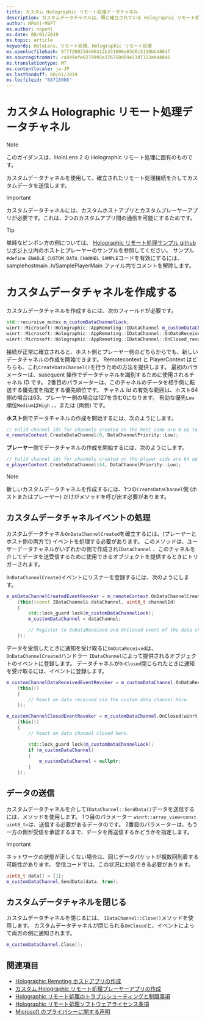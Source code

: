 ```yaml
---
title: カスタム Holographic リモート処理データチャネル
description: カスタムデータチャネルは、既に確立されている Holographic リモート処理接続を介してユーザーデータを送信するために使用できます。
author: NPohl-MSFT
ms.author: nopohl
ms.date: 08/01/2019
ms.topic: article
keywords: HoloLens、リモート処理、Holographic リモート処理
ms.openlocfilehash: 9f7f20023d496412b331606e03d0c5110bb4864f
ms.sourcegitcommit: ca949efe0279995a376750d89e23d7123eb44846
ms.translationtype: MT
ms.contentlocale: ja-JP
ms.lasthandoff: 08/01/2019
ms.locfileid: "68718086"
---
```

# <a name="custom-holographic-remoting-data-channels"></a>カスタム Holographic リモート処理データチャネル

>[!NOTE]
>このガイダンスは、HoloLens 2 の Holographic リモート処理に固有のものです。

カスタムデータチャネルを使用して、確立されたリモート処理接続を介してカスタムデータを送信します。

>[!IMPORTANT]
>カスタムデータチャネルには、カスタムホストアプリとカスタムプレーヤーアプリが必要です。これは、2つのカスタムアプリ間の通信を可能にするためです。

>[!TIP]
>単純なピンポン方の例については、 [Holographic リモート処理サンプル github リポジトリ](https://github.com/microsoft/MixedReality-HolographicRemoting-Samples)内のホストとプレーヤーのサンプルを参照してください。 サンプル```#define ENABLE_CUSTOM_DATA_CHANNEL_SAMPLE```コードを有効にするには、samplehostmain .h/SamplePlayerMain ファイル内でコメントを解除します。


# <a name="create-a-custom-data-channel"></a>カスタムデータチャネルを作成する


カスタムデータチャネルを作成するには、次のフィールドが必要です。
```cpp
std::recursive_mutex m_customDataChannelLock;
winrt::Microsoft::Holographic::AppRemoting::IDataChannel m_customDataChannel = nullptr;
winrt::Microsoft::Holographic::AppRemoting::IDataChannel::OnDataReceived_revoker m_customChannelDataReceivedEventRevoker;
winrt::Microsoft::Holographic::AppRemoting::IDataChannel::OnClosed_revoker m_customChannelClosedEventRevoker;
```

接続が正常に確立されると、ホスト側とプレーヤー側のどちらからでも、新しいデータチャネルの作成を開始できます。 Remotecontext と PlayerContext はどちらも、これ```CreateDataChannel()```を行うための方法を提供します。 最初のパラメーターは、susequent 操作でデータチャネルを識別するために使用されるチャネル ID です。 2番目のパラメーターは、このチャネルのデータを相手側に転送する優先度を指定する優先順位です。 チャネル Id の有効な範囲は、ホスト64側の場合は63、プレーヤー側の場合は127を含む0になります。 有効な優先```Low```順位```Medium```は```High``` 、、または (両側) です。

**ホスト**側でデータチャネルの作成を開始するには、次のようにします。
```cpp
// Valid channel ids for channels created on the host side are 0 up to and including 63
m_remoteContext.CreateDataChannel(0, DataChannelPriority::Low);
```

**プレーヤー**側でデータチャネルの作成を開始するには、次のようにします。
```cpp
// Valid channel ids for channels created on the player side are 64 up to and including 127
m_playerContext.CreateDataChannel(64, DataChannelPriority::Low);
```

>[!NOTE]
>新しいカスタムデータチャネルを作成するには、1つの```CreateDataChannel```側 (ホストまたはプレーヤー) だけがメソッドを呼び出す必要があります。

## <a name="handling-custom-data-channel-events"></a>カスタムデータチャネルイベントの処理

カスタムデータチャネル```OnDataChannelCreated```を確立するには、(プレーヤーとホスト側の両方で) イベントを処理する必要があります。 このメソッドは、ユーザーデータチャネルがいずれかの側で作成され```IDataChannel``` 、このチャネルを介してデータを送受信するために使用できるオブジェクトを提供するときにトリガーされます。

```OnDataChannelCreated```イベントにリスナーを登録するには、次のようにします。
```cpp
m_onDataChannelCreatedEventRevoker = m_remoteContext.OnDataChannelCreated(winrt::auto_revoke,
    [this](const IDataChannel& dataChannel, uint8_t channelId)
    {
        std::lock_guard lock(m_customDataChannelLock);
        m_customDataChannel = dataChannel;

        // Register to OnDataReceived and OnClosed event of the data channel here, see below...
    });
```

データを受信したときに通知を受け取るに```OnDataReceived```は、 ```OnDataChannelCreated```ハンドラー ```IDataChannel```によって提供されるオブジェクトのイベントに登録します。 データチャネルが```OnClosed```閉じられたときに通知を受け取るには、イベントに登録します。

```cpp
m_customChannelDataReceivedEventRevoker = m_customDataChannel.OnDataReceived(winrt::auto_revoke, 
    [this]()
    {
        // React on data received via the custom data channel here.
    });

m_customChannelClosedEventRevoker = m_customDataChannel.OnClosed(winrt::auto_revoke,
    [this]()
    {
        // React on data channel closed here.

        std::lock_guard lock(m_customDataChannelLock);
        if (m_customDataChannel)
        {
            m_customDataChannel = nullptr;
        }
    });
```

## <a name="sending-data"></a>データの送信

カスタムデータチャネルを介して```IDataChannel::SendData()```データを送信するには、メソッドを使用します。 1つ目のパラメーター ```winrt::array_view<const uint8_t>```は、送信する必要があるデータのです。 2番目のパラメーターは、もう一方の側が受信を承認するまで、データを再送信するかどうかを指定します。 

>[!IMPORTANT]
>ネットワークの状態が正しくない場合は、同じデータパケットが複数回到着する可能性があります。 受信コードでは、この状況に対処できる必要があります。

```cpp
uint8_t data[] = {1};
m_customDataChannel.SendData(data, true);
```

## <a name="closing-a-custom-data-channel"></a>カスタムデータチャネルを閉じる

カスタムデータチャネルを閉じるには、 ```IDataChannel::Close()```メソッドを使用します。 カスタムデータチャネルが閉じられる```OnClosed```と、イベントによって両方の側に通知されます。

```cpp
m_customDataChannel.Close();
```

## <a name="see-also"></a>関連項目
* [Holographic Remoting ホストアプリの作成](holographic-remoting-create-host.md)
* [カスタム Holographic リモート処理プレーヤーアプリの作成](holographic-remoting-create-player.md)
* [Holographic リモート処理のトラブルシューティングと制限事項](holographic-remoting-troubleshooting.md)
* [Holographic リモート処理ソフトウェアライセンス条項](https://docs.microsoft.com/en-us/legal/mixed-reality/microsoft-holographic-remoting-software-license-terms)
* [Microsoft のプライバシーに関する声明](https://go.microsoft.com/fwlink/?LinkId=521839)